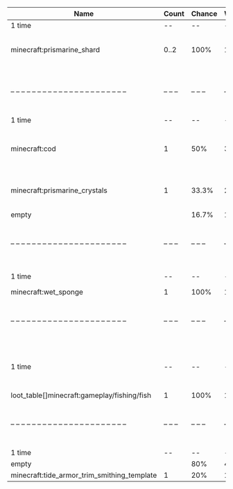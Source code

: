 | Name                                        | Count | Chance | Weight | Comment                                                                                 |
| ------------------------------------------- | ----- | ------ | ------ | --------------------------------------------------------------------------------------- |
| 1 time                                      |    -- |     -- |     -- |                                                                                         |
| minecraft:prismarine_shard                  |  0..2 |   100% |      1 | add drop: 0..1 * level {enchantment: looting}                                           |
| – – – – – – – – – – – – – – – – – – – – – – | – – – | – – –  | – – –  | – – – – – – – – – – – – – – – – – – – – – – – – – – – – – – – – – – – – – – – – – – – – |
| 1 time                                      |    -- |     -- |     -- |                                                                                         |
| minecraft:cod                               |     1 |    50% |    3/6 | add drop: 0..1 * level {enchantment: looting}, furnace smelt                            |
| minecraft:prismarine_crystals               |     1 |  33.3% |    2/6 | add drop: 0..1 * level {enchantment: looting}                                           |
| empty                                       |       |  16.7% |    1/6 |                                                                                         |
| – – – – – – – – – – – – – – – – – – – – – – | – – – | – – –  | – – –  | – – – – – – – – – – – – – – – – – – – – – – – – – – – – – – – – – – – – – – – – – – – – |
| 1 time                                      |    -- |     -- |     -- | killed by player                                                                        |
| minecraft:wet_sponge                        |     1 |   100% |      1 |                                                                                         |
| – – – – – – – – – – – – – – – – – – – – – – | – – – | – – –  | – – –  | – – – – – – – – – – – – – – – – – – – – – – – – – – – – – – – – – – – – – – – – – – – – |
| 1 time                                      |    -- |     -- |     -- | killed by player, random chance 0.025%|{enchantment: looting}: 0.035% + 0.01%*(level-1) |
| loot_table[]minecraft:gameplay/fishing/fish |     1 |   100% |      1 | furnace smelt                                                                           |
| – – – – – – – – – – – – – – – – – – – – – – | – – – | – – –  | – – –  | – – – – – – – – – – – – – – – – – – – – – – – – – – – – – – – – – – – – – – – – – – – – |
| 1 time                                      |    -- |     -- |     -- |                                                                                         |
| empty                                       |       |    80% |    4/5 |                                                                                         |
| minecraft:tide_armor_trim_smithing_template |     1 |    20% |    1/5 |                                                                                         |